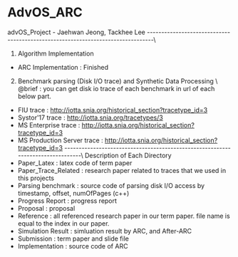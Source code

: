 # AdvOS_ARC
advOS_Project - Jaehwan Jeong, Tackhee Lee 
--------------------------------------------------------------------------------\\
 1) Algorithm Implementation 
   - ARC Implementation : Finished 
 2) Benchmark parsing (Disk I/O trace) and Synthetic Data Processing \\
  @brief : you can get disk io trace of each benchmark in url of each below part.
   - FIU trace : http://iotta.snia.org/historical_section?tracetype_id=3 
   - Systor'17 trace : http://iotta.snia.org/tracetypes/3
   - MS Enterprise trace : http://iotta.snia.org/historical_section?tracetype_id=3
   - MS Production Server trace : http://iotta.snia.org/historical_section?tracetype_id=3
--------------------------------------------------------------------------------\\
Description of Each Directory 
 - Paper_Latex : latex code of term paper
 - Paper_Trace_Related : research paper related to traces that we used in this projects
 - Parsing benchmark : source code of parsing disk I/O access by timestamp, offset, numOfPages (c++)
 - Progress Report : progress report
 - Proposal : proposal
 - Reference : all referenced research paper in our term paper. file name is equal to the index in our paper.
 - Simulation Result : simluation result by ARC, and After-ARC
 - Submission : term paper and slide file
 - Implementation : source code of ARC 